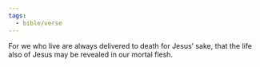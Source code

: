 ```yaml
---
tags:
  - bible/verse
---
```

For we who live are always delivered to death for Jesus’ sake, that the life also of Jesus may be revealed in our mortal flesh.